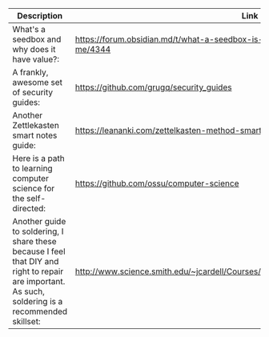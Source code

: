 Description | Link
------------ | ------------
What's a seedbox and why does it have value?: | https://forum.obsidian.md/t/what-a-seedbox-is-and-why-it-has-been-valuable-to-me/4344
A frankly, awesome set of security guides: | https://github.com/grugq/security_guides
Another Zettlekasten smart notes guide: | https://leananki.com/zettelkasten-method-smart-notes/
Here is a path to learning computer science for the self-directed: | https://github.com/ossu/computer-science
Another guide to soldering, I share these because I feel that DIY and right to repair are important. As such, soldering is a recommended skillset: | http://www.science.smith.edu/~jcardell/Courses/EGR328/Readings/Soldering%20Guide.pdf
